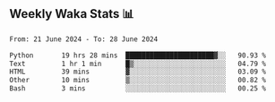 ## Weekly Waka Stats 📊
<!--START_SECTION:waka-->

```txt
From: 21 June 2024 - To: 28 June 2024

Python       19 hrs 28 mins  ██████████████████████▓░░   90.93 %
Text         1 hr 1 min      █▒░░░░░░░░░░░░░░░░░░░░░░░   04.79 %
HTML         39 mins         ▓░░░░░░░░░░░░░░░░░░░░░░░░   03.09 %
Other        10 mins         ▒░░░░░░░░░░░░░░░░░░░░░░░░   00.82 %
Bash         3 mins          ░░░░░░░░░░░░░░░░░░░░░░░░░   00.25 %
```

<!--END_SECTION:waka-->

<!--

Here are some ideas to get you started:

- 🔭 I’m currently working on (way to add branches committed on)
- 🌱 I’m currently learning Web Frameworks and Machine Learning! (Lisp, JS (react & angular), Python, and __)
- 💬 Ask me about ...
- 📫 How to reach me: 
- 😄 Pronouns: He/Him/His
- ⚡ Fun fact: ...

that-recsys-lab
-->
